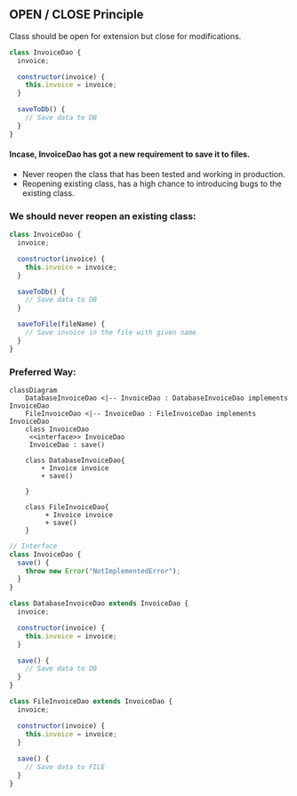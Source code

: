##  OPEN / CLOSE Principle

Class should be open for extension but close for modifications.
<br/>

```javascript
class InvoiceDao {
  invoice;

  constructor(invoice) {
    this.invoice = invoice;
  }

  saveToDb() {
    // Save data to DB
  }
}
```

#### Incase, InvoiceDao has got a new requirement to save it to files.
- Never reopen the class that has been tested and working in production.
- Reopening existing class, has a high chance to introducing bugs to the existing class.


### We should never reopen an existing class:

```javascript
class InvoiceDao {
  invoice;

  constructor(invoice) {
    this.invoice = invoice;
  }

  saveToDb() {
    // Save data to DB
  }

  saveToFile(fileName) {
    // Save invoice in the file with given name
  }
}
```

### Preferred Way: 


```mermaid 
classDiagram
    DatabaseInvoiceDao <|-- InvoiceDao : DatabaseInvoiceDao implements InvoiceDao
    FileInvoiceDao <|-- InvoiceDao : FileInvoiceDao implements InvoiceDao
    class InvoiceDao
     <<interface>> InvoiceDao
     InvoiceDao : save()

    class DatabaseInvoiceDao{
        + Invoice invoice
        + save()

    }

    class FileInvoiceDao{
         + Invoice invoice
         + save()
    }
```

```javascript
// Interface
class InvoiceDao {
  save() {
    throw new Error("NotImplementedError");
  }
}

class DatabaseInvoiceDao extends InvoiceDao {
  invoice;

  constructor(invoice) {
    this.invoice = invoice;
  }

  save() {
    // Save data to DB
  }
}

class FileInvoiceDao extends InvoiceDao {
  invoice;

  constructor(invoice) {
    this.invoice = invoice;
  }
  
  save() {
    // Save data to FILE
  }
}
```
